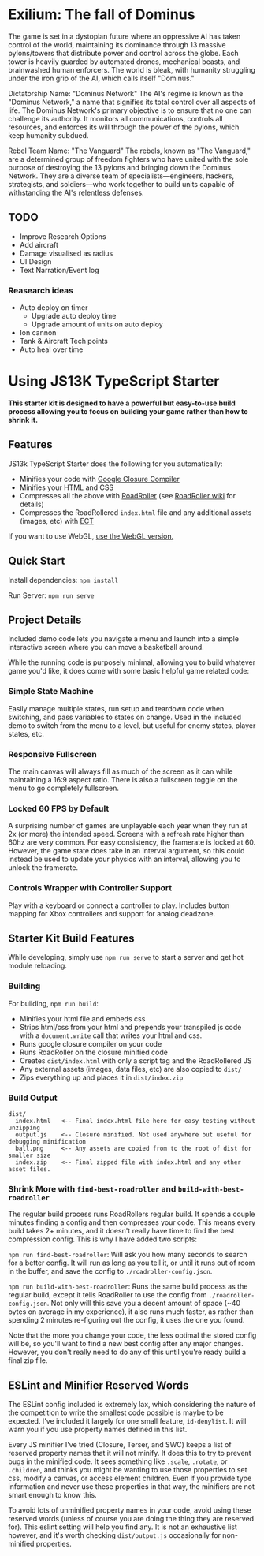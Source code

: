 # Exilium: The fall of Dominus

The game is set in a dystopian future where an oppressive AI has taken control of the world, maintaining its dominance through 13 massive pylons/towers that distribute power and control across the globe. Each tower is heavily guarded by automated drones, mechanical beasts, and brainwashed human enforcers. The world is bleak, with humanity struggling under the iron grip of the AI, which calls itself "Dominus."

Dictatorship Name: "Dominus Network"
The AI's regime is known as the "Dominus Network," a name that signifies its total control over all aspects of life. The Dominus Network's primary objective is to ensure that no one can challenge its authority. It monitors all communications, controls all resources, and enforces its will through the power of the pylons, which keep humanity subdued.

Rebel Team Name: "The Vanguard"
The rebels, known as "The Vanguard," are a determined group of freedom fighters who have united with the sole purpose of destroying the 13 pylons and bringing down the Dominus Network. They are a diverse team of specialists—engineers, hackers, strategists, and soldiers—who work together to build units capable of withstanding the AI's relentless defenses.

## TODO

- Improve Research Options
- Add aircraft
- Damage visualised as radius
- UI Design
- Text Narration/Event log

### Reasearch ideas

- Auto deploy on timer
  - Upgrade auto deploy time
  - Upgrade amount of units on auto deploy
- Ion cannon
- Tank & Aircraft Tech points
- Auto heal over time

# Using JS13K TypeScript Starter

**This starter kit is designed to have a powerful but easy-to-use build process allowing you to focus on building your
game rather than how to shrink it.**

## Features

JS13k TypeScript Starter does the following for you automatically:

- Minifies your code with [Google Closure Compiler](https://developers.google.com/closure/compiler)
- Minifies your HTML and CSS
- Compresses all the above with [RoadRoller](https://github.com/lifthrasiir/roadroller) (see [RoadRoller wiki](https://github.com/lifthrasiir/roadroller/wiki) for details)
- Compresses the RoadRollered `index.html` file and any additional assets (images, etc) with [ECT](https://github.com/fhanau/Efficient-Compression-Tool)

If you want to use WebGL, [use the WebGL version.](https://github.com/roblouie/js13k-typescript-starter-webgl)

## Quick Start

Install dependencies: `npm install`

Run Server: `npm run serve`

## Project Details

Included demo code lets you navigate a menu and launch into a simple interactive
screen where you can move a basketball around.

While the running code is purposely minimal, allowing you to build whatever game you'd like, it does come with some
basic helpful game related code:

### Simple State Machine

Easily manage multiple states, run setup and teardown code when switching, and pass variables
to states on change. Used in the included demo to switch from the menu to a level, but useful for enemy states, player states, etc.

### Responsive Fullscreen

The main canvas will always fill as much of the screen as it can while maintaining a 16:9
aspect ratio. There is also a fullscreen toggle on the menu to go completely fullscreen.

### Locked 60 FPS by Default

A surprising number of games are unplayable each year when they run at 2x (or more)
the intended speed. Screens with a refresh rate higher than 60hz are very common. For easy consistency,
the framerate is locked at 60. However, the game state does take in an interval argument, so this could instead be
used to update your physics with an interval, allowing you to unlock the framerate.

### Controls Wrapper with Controller Support

Play with a keyboard or connect a controller to play. Includes button mapping for Xbox controllers and support for analog deadzone.

## Starter Kit Build Features

While developing, simply use `npm run serve` to start a server and get hot module reloading.

### Building

For building, `npm run build`:

- Minifies your html file and embeds css
- Strips html/css from your html and prepends your transpiled js code with a `document.write` call that writes your html and css.
- Runs google closure compiler on your code
- Runs RoadRoller on the closure minified code
- Creates `dist/index.html` with only a script tag and the RoadRollered JS
- Any external assets (images, data files, etc) are also copied to `dist/`
- Zips everything up and places it in `dist/index.zip`

### Build Output

```
dist/
  index.html   <-- Final index.html file here for easy testing without unzipping
  output.js    <-- Closure minified. Not used anywhere but useful for debugging minification
  ball.png     <-- Any assets are copied from to the root of dist for smaller size
  index.zip    <-- Final zipped file with index.html and any other asset files.
```

### Shrink More with `find-best-roadroller` and `build-with-best-roadroller`

The regular build process runs RoadRollers regular build. It spends a couple minutes finding a config and
then compresses your code. This means every build takes 2+ minutes, and it doesn't really have time to find
the best compression config. This is why I have added two scripts:

`npm run find-best-roadroller`: Will ask you how many seconds to search for a better config. It will run as long as you tell it,
or until it runs out of room in the buffer, and save the config to `./roadroller-config.json`.

`npm run build-with-best-roadroller`: Runs the same build process as the regular build, except it tells RoadRoller to
use the config from `./roadroller-config.json`. Not only will this save you a decent amount of space
(~40 bytes on average in my experience), it also runs much faster, as rather than spending 2 minutes re-figuring out
the config, it uses the one you found.

Note that the more you change your code, the less optimal the stored config will be, so you'll want to find a new best
config after any major changes. However, you don't really need to do any of this until you're ready build a final zip file.

## ESLint and Minifier Reserved Words

The ESLint config included is extremely lax, which considering the nature of the competition to write the smallest code
possible is maybe to be expected. I've included it largely for one small feature, `id-denylist`. It will warn you if
you use property names defined in this list.

Every JS minifier I've tried (Closure, Terser, and SWC) keeps a list of reserved property names that it will not minify.
It does this to try to prevent bugs in the minified code. It sees something like `.scale`, `.rotate`, or `.children`,
and thinks you might be wanting to use those properties to set css, modify a canvas, or access element children. Even if
you provide type information and never use these properties in that way, the minifiers are not smart enough to know this.

To avoid lots of unminified property names in your code, avoid using these reserved words (unless of course you are doing the thing they are reserved for). This eslint setting will help
you find any. It is not an exhaustive list however, and it's worth checking `dist/output.js` occasionally for non-minified
properties.
